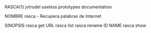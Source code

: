 RASCA(1)  jvtrudel useless prototypes documentation

NOMBRE
     rasca - Recupera palabras de Internet

SINOPSIS
     rasca get URL
     rasca list
     rasca rename ID NAME
     rasca show
